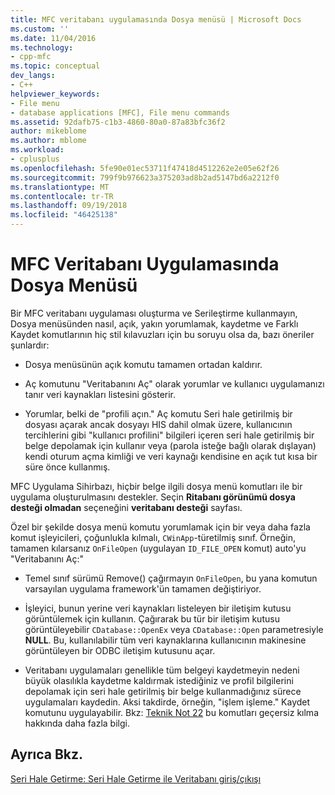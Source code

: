 ```yaml
---
title: MFC veritabanı uygulamasında Dosya menüsü | Microsoft Docs
ms.custom: ''
ms.date: 11/04/2016
ms.technology:
- cpp-mfc
ms.topic: conceptual
dev_langs:
- C++
helpviewer_keywords:
- File menu
- database applications [MFC], File menu commands
ms.assetid: 92dafb75-c1b3-4860-80a0-87a83bfc36f2
author: mikeblome
ms.author: mblome
ms.workload:
- cplusplus
ms.openlocfilehash: 5fe90e01ec53711f47418d4512262e2e05e62f26
ms.sourcegitcommit: 799f9b976623a375203ad8b2ad5147bd6a2212f0
ms.translationtype: MT
ms.contentlocale: tr-TR
ms.lasthandoff: 09/19/2018
ms.locfileid: "46425138"
---
```

# <a name="file-menu-in-an-mfc-database-application"></a>MFC Veritabanı Uygulamasında Dosya Menüsü

Bir MFC veritabanı uygulaması oluşturma ve Serileştirme kullanmayın, Dosya menüsünden nasıl, açık, yakın yorumlamak, kaydetme ve Farklı Kaydet komutlarının hiç stil kılavuzları için bu soruyu olsa da, bazı öneriler şunlardır:

- Dosya menüsünün açık komutu tamamen ortadan kaldırır.

- Aç komutunu "Veritabanını Aç" olarak yorumlar ve kullanıcı uygulamanızı tanır veri kaynakları listesini gösterir.

- Yorumlar, belki de "profili açın." Aç komutu Seri hale getirilmiş bir dosyası açarak ancak dosyayı HIS dahil olmak üzere, kullanıcının tercihlerini gibi "kullanıcı profilini" bilgileri içeren seri hale getirilmiş bir belge depolamak için kullanır veya (parola isteğe bağlı olarak dışlayan) kendi oturum açma kimliği ve veri kaynağı kendisine en açık tut kısa bir süre önce kullanmış.

MFC Uygulama Sihirbazı, hiçbir belge ilgili dosya menü komutları ile bir uygulama oluşturulmasını destekler. Seçin **Ritabanı görünümü dosya desteği olmadan** seçeneğini **veritabanı desteği** sayfası.

Özel bir şekilde dosya menü komutu yorumlamak için bir veya daha fazla komut işleyicileri, çoğunlukla kılmalı, `CWinApp`-türetilmiş sınıf. Örneğin, tamamen kılarsanız `OnFileOpen` (uygulayan `ID_FILE_OPEN` komut) auto'yu "Veritabanını Aç:"

- Temel sınıf sürümü Remove() çağırmayın `OnFileOpen`, bu yana komutun varsayılan uygulama framework'ün tamamen değiştiriyor.

- İşleyici, bunun yerine veri kaynakları listeleyen bir iletişim kutusu görüntülemek için kullanın. Çağırarak bu tür bir iletişim kutusu görüntüleyebilir `CDatabase::OpenEx` veya `CDatabase::Open` parametresiyle **NULL**. Bu, kullanılabilir tüm veri kaynaklarına kullanıcının makinesine görüntüleyen bir ODBC iletişim kutusunu açar.

- Veritabanı uygulamaları genellikle tüm belgeyi kaydetmeyin nedeni büyük olasılıkla kaydetme kaldırmak istediğiniz ve profil bilgilerini depolamak için seri hale getirilmiş bir belge kullanmadığınız sürece uygulamaları kaydedin. Aksi takdirde, örneğin, "işlem işleme." Kaydet komutunu uygulayabilir. Bkz: [Teknik Not 22](../mfc/tn022-standard-commands-implementation.md) bu komutları geçersiz kılma hakkında daha fazla bilgi.

## <a name="see-also"></a>Ayrıca Bkz.

[Seri Hale Getirme: Seri Hale Getirme ile Veritabanı giriş/çıkışı](../mfc/serialization-serialization-vs-database-input-output.md)

